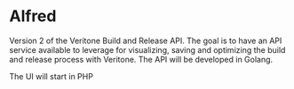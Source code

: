 # Alfred

Version 2 of the Veritone Build and Release API. The goal is to have an API service available to leverage for visualizing, saving and optimizing the build and release process with Veritone. The API will be developed in Golang. 

The UI will start in PHP

